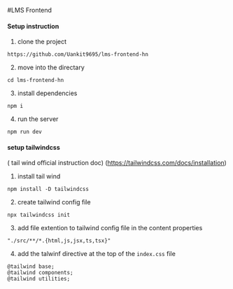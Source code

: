 #LMS Frontend 
#### Setup instruction

1. clone the project
```
https://github.com/Uankit9695/lms-frontend-hn

```
2. move into the directary

```
cd lms-frontend-hn

```
3. install dependencies

```
npm i

````
4. run the server

```
npm run dev

```
#### setup tailwindcss

( tail wind official instruction doc)
(https://tailwindcss.com/docs/installation)

1. install tail wind

```
npm install -D tailwindcss

```
2. create tailwind config file

```
npx tailwindcss init

```
3. add file extention to tailwind config file in the content properties

```
"./src/**/*.{html,js,jsx,ts,tsx}"

```
4. add the talwinf directive at the top of the `index.css` file

```
@tailwind base;
@tailwind components;
@tailwind utilities;

```